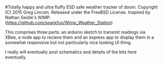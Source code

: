 #Totally happy and ultra fluffy ESD safe weather tracker of doom.
Copyright (C) 2015 Greg Lincoln.
Released under the FreeBSD License.
Inspired by Nathan Seidle's WIMP. (https://github.com/sparkfun/Wimp_Weather_Station)

This comprises three parts: an arduino sketch to transmit readings via XBee, a node app to recieve them and an 
express app to display them in a somewhat responsive but not particularly nice looking UI thing.

I really will eventually post schematics and details of the bits here eventually.
